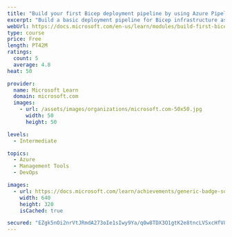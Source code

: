 ```yaml
---
title: "Build your first Bicep deployment pipeline by using Azure Pipelines"
excerpt: "Build a basic deployment pipeline for Bicep infrastructure as code templates by using Azure DevOps and Azure Pipelines. Learn how to use service connections to authenticate your deployment pipeline to Azure. Add triggers to configure the Bicep deployment pipeline to run whenever your main branch is updated."
webUrl: https://docs.microsoft.com/en-us/learn/modules/build-first-bicep-deployment-pipeline-using-azure-pipelines/
type: course
price: Free
length: PT42M
ratings:
  count: 5
  average: 4.8
heat: 50

provider:
  name: Microsoft Learn
  domain: microsoft.com
  images:
    - url: /assets/images/organizations/microsoft.com-50x50.jpg
      width: 50
      height: 50

levels:
  - Intermediate

topics:
  - Azure
  - Management Tools
  - DevOps

images:
  - url: https://docs.microsoft.com/learn/achievements/generic-badge-social.png
    width: 640
    height: 320
    isCached: true

secured: "EZgk5nOi2nrVtJRmdA273oIe1sIwy9Ya/q0w8TDX3O1gtK2e8tncLVSxcHfV8mhT1vtmOiyevJsyQ41BTBed93ao1SbOHrtu2kuVkDY325uEgHlyvmGMAodgLEMyiezJg91Fh9iREBJMW1q+TfUP3FNI6zUO+y2dpKv8L3vAlwN7gEIrEkHKhHtJKS1xpj7w2oGJ6N4IPYkR/fP0uVHPMhH2xbBhD9CkiE6cPWSDCLDdDscsDqLDM/qsGgCGmXkGbms3I7GlAmKLZXE+ZW1dvxUyjTuoj1zPGmsVPZEp+AqMCF7ZJZLVOLSy4uhCtt6W7ajrDYysmIecU0FjsxfwVMFoj4cp469c7OcT9ITdj8aFKNDT4LbgGy0c1enfmVYWNCpIeb7zqkL6jRvxhjuGMYNCtPIe1Eyw+FvONdqvR5Y=;lCDRuzvDe1KTgv/usqXqwQ=="
---
```


